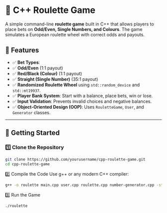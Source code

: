 # 🎰 C++ Roulette Game

A simple command-line **roulette game** built in C++ that allows players to place bets on **Odd/Even, Single Numbers, and Colours**. The game simulates a European roulette wheel with correct odds and payouts.

## 🎯 Features
- ✅ **Bet Types**:
- ✅ **Odd/Even** (1:1 payout)
- ✅ **Red/Black (Colour)** (1:1 payout)
- ✅ **Straight (Single Number)** (35:1 payout)
- ✅ **Randomized Roulette Wheel** using `std::random_device` and `std::mt19937`.
- ✅ **Player Bank System**: Start with a balance, place bets, win or lose.
- ✅ **Input Validation**: Prevents invalid choices and negative balances.
- ✅ **Object-Oriented Design (OOP)**: Uses `RouletteGame`, `User`, and `Generator` classes.

---

## 🚀 Getting Started

### **1️⃣ Clone the Repository**
```bash
git clone https://github.com/yourusername/cpp-roulette-game.git
cd cpp-roulette-game
```
2️⃣ Compile the Code
Use g++ or any modern C++ compiler:
```bash
g++ -o roulette main.cpp user.cpp roulette.cpp number-generator.cpp -std=c++17
```
3️⃣ Run the Game
```bash
./roulette
```
